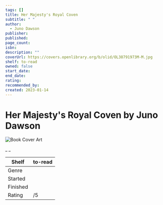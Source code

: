 ```yaml
---
tags: []
title: Her Majesty's Royal Coven
subtitle: " "
author:
  - Juno Dawson
publisher:
published:
page_count:
isbn:
description: ""
coverUrl: https://covers.openlibrary.org/b/olid/OL38791973M-M.jpg
shelf: to-read
owned: false
start_date:
end_date:
rating:
recommended_by:
created: 2023-01-14
---
```


# Her Majesty's Royal Coven by Juno Dawson

![Book Cover Art](https://covers.openlibrary.org/b/olid/OL38791973M-M.jpg)

_ _

| Shelf | to-read |
| --- | --- |
| Genre |  |
| Started |  |
| Finished |  |
| Rating | /5 |

